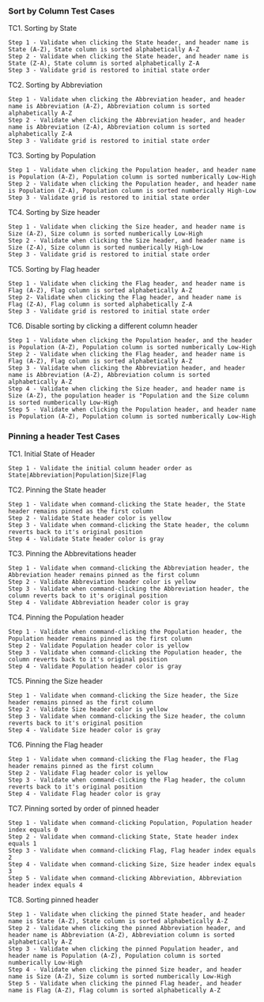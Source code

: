 ### Sort by Column Test Cases

TC1. Sorting by State

    Step 1 - Validate when clicking the State header, and header name is State (A-Z), State column is sorted alphabetically A-Z
    Step 2 - Validate when clicking the State header, and header name is State (Z-A), State column is sorted alphabetically Z-A
    Step 3 - Validate grid is restored to initial state order

TC2. Sorting by Abbreviation

    Step 1 - Validate when clicking the Abbreviation header, and header name is Abbreviation (A-Z), Abbreviation column is sorted alphabetically A-Z
    Step 2 - Validate when clicking the Abbreviation header, and header name is Abbreviation (Z-A), Abbreviation column is sorted alphabetically Z-A
    Step 3 - Validate grid is restored to initial state order

TC3. Sorting by Population

    Step 1 - Validate when clicking the Population header, and header name is Population (A-Z), Population column is sorted numberically Low-High
    Step 2 - Validate when clicking the Population header, and header name is Population (Z-A), Population column is sorted numberically High-Low
    Step 3 - Validate grid is restored to initial state order

TC4. Sorting by Size header
   
    Step 1 - Validate when clicking the Size header, and header name is Size (A-Z), Size column is sorted numberically Low-High
    Step 2 - Validate when clicking the Size header, and header name is Size (Z-A), Size column is sorted numberically High-Low
    Step 3 - Validate grid is restored to initial state order

TC5. Sorting by Flag header

    Step 1 - Validate when clicking the Flag header, and header name is Flag (A-Z), Flag column is sorted alphabetically A-Z
    Step 2- Validate when clicking the Flag header, and header name is Flag (Z-A), Flag column is sorted alphabetically Z-A
    Step 3 - Validate grid is restored to initial state order

TC6. Disable sorting by clicking a different column header

    Step 1 - Validate when clicking the Population header, and the header is Population (A-Z), Population column is sorted numberically Low-High
    Step 2 - Validate when clicking the Flag header, and header name is Flag (A-Z), Flag column is sorted alphabetically A-Z
    Step 3 - Validate when clicking the Abbreviation header, and header name is Abbreviation (A-Z), Abbreviation column is sorted alphabetically A-Z
    Step 4 - Validate when clicking the Size header, and header name is Size (A-Z), the population header is "Population and the Size column is sorted numberically Low-High
    Step 5 - Validate when clicking the Population header, and header name is Population (A-Z), Population column is sorted numberically Low-High


### Pinning a header Test Cases

TC1. Initial State of Header

    Step 1 - Validate the initial column header order as State|Abbreviation|Population|Size|Flag

TC2. Pinning the State header

    Step 1 - Validate when command-clicking the State header, the State header remains pinned as the first column
    Step 2 - Validate State header color is yellow
    Step 3 - Validate when command-clicking the State header, the column reverts back to it's original position
    Step 4 - Validate State header color is gray

TC3. Pinning the Abbrevitations header

    Step 1 - Validate when command-clicking the Abbreviation header, the Abbreviation header remains pinned as the first column
    Step 2 - Validate Abbreviation header color is yellow
    Step 3 - Validate when command-clicking the Abbreviation header, the column reverts back to it's original position
    Step 4 - Validate Abbreviation header color is gray

TC4. Pinning the Population header

    Step 1 - Validate when command-clicking the Population header, the Population header remains pinned as the first column
    Step 2 - Validate Population header color is yellow
    Step 3 - Validate when command-clicking the Population header, the column reverts back to it's original position
    Step 4 - Validate Population header color is gray

TC5. Pinning the Size header

    Step 1 - Validate when command-clicking the Size header, the Size header remains pinned as the first column
    Step 2 - Validate Size header color is yellow
    Step 3 - Validate when command-clicking the Size header, the column reverts back to it's original position
    Step 4 - Validate Size header color is gray

TC6. Pinning the Flag header

    Step 1 - Validate when command-clicking the Flag header, the Flag header remains pinned as the first column
    Step 2 - Validate Flag header color is yellow
    Step 3 - Validate when command-clicking the Flag header, the column reverts back to it's original position
    Step 4 - Validate Flag header color is gray

TC7. Pinning sorted by order of pinned header

    Step 1 - Validate when command-clicking Population, Population header index equals 0
    Step 2 - Validate when command-clicking State, State header index equals 1
    Step 3 - Validate when command-clicking Flag, Flag header index equals 2
    Step 4 - Validate when command-clicking Size, Size header index equals 3
    Step 5 - Validate when command-clicking Abbreviation, Abbreviation header index equals 4

TC8. Sorting pinned header

    Step 1 - Validate when clicking the pinned State header, and header name is State (A-Z), State column is sorted alphabetically A-Z
    Step 2 - Validate when clicking the pinned Abbreviation header, and header name is Abbreviation (A-Z), Abbreviation column is sorted alphabetically A-Z
    Step 3 - Validate when clicking the pinned Population header, and header name is Population (A-Z), Population column is sorted numberically Low-High
    Step 4 - Validate when clicking the pinned Size header, and header name is Size (A-Z), Size column is sorted numberically Low-High
    Step 5 - Validate when clicking the pinned Flag header, and header name is Flag (A-Z), Flag column is sorted alphabetically A-Z

